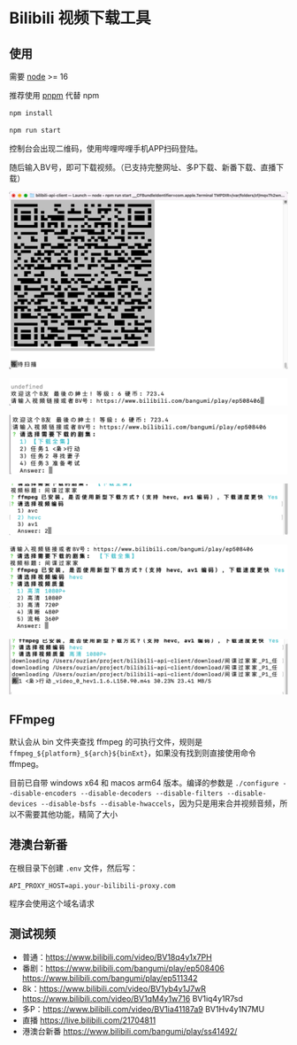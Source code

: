 # Bilibili 视频下载工具

## 使用

需要 [node](https://nodejs.org/) >= 16

推荐使用 [pnpm](https://pnpm.io/zh/) 代替 npm

```sh
npm install
```

```sh
npm run start
```

控制台会出现二维码，使用哔哩哔哩手机APP扫码登陆。

随后输入BV号，即可下载视频。（已支持完整网址、多P下载、新番下载、直播下载）

![](./images/2022-05-16-10-12-54.png)

![](./images/2022-05-18-10-21-08.png)

![](./images/2022-05-18-10-21-20.png)

![](./images/2022-05-18-10-21-43.png)

![](./images/2022-05-18-10-21-56.png)

![](./images/2022-05-18-10-22-15.png)

## FFmpeg

默认会从 bin 文件夹查找 ffmpeg 的可执行文件，规则是 `ffmpeg_${platform}_${arch}${binExt}`，如果没有找到则直接使用命令 ffmpeg。

目前已自带 windows x64 和 macos arm64 版本。编译的参数是 `./configure --disable-encoders --disable-decoders --disable-filters --disable-devices --disable-bsfs --disable-hwaccels`，因为只是用来合并视频音频，所以不需要其他功能，精简了大小

## 港澳台新番

在根目录下创建 `.env` 文件，然后写：

```
API_PROXY_HOST=api.your-bilibili-proxy.com
```

程序会使用这个域名请求

## 测试视频

* 普通：https://www.bilibili.com/video/BV18q4y1x7PH
* 番剧：https://www.bilibili.com/bangumi/play/ep508406 https://www.bilibili.com/bangumi/play/ep511342
* 8k：https://www.bilibili.com/video/BV1yb4y1J7wR https://www.bilibili.com/video/BV1qM4y1w716 BV1iq4y1R7sd
* 多P：https://www.bilibili.com/video/BV1ia41187a9 BV1Hv4y1N7MU
* 直播 https://live.bilibili.com/21704811
* 港澳台新番 https://www.bilibili.com/bangumi/play/ss41492/